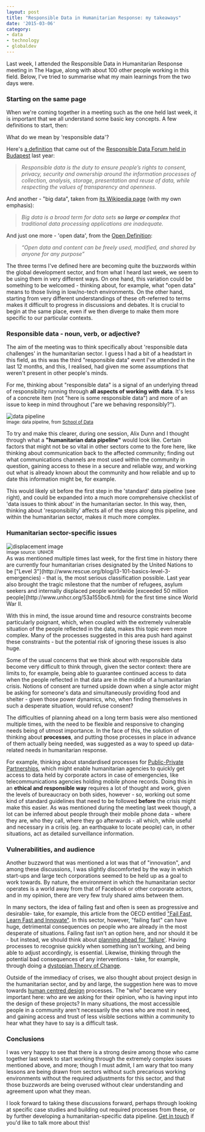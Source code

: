 ```yaml
---
layout: post
title: "Responsible Data in Humanitarian Response: my takeaways"
date: '2015-03-06'
category:
- data
- technology
- globaldev
---
```


Last week, I attended the Responsible Data in Humanitarian Response meeting in The Hague, along with about 100 other people working in this field. Below, I've tried to summarise what my main learnings from the two days were. 

### Starting on the same page

When we're coming together in a meeting such as the one held last week, it is important that we all understand some basic key concepts. A few definitions to start, then: 

What do we mean by 'responsible data'?

Here's [a definition](https://responsibledata.io/developing-an-organisational-policy-for-responsible-data/) that came out of the [Responsible Data Forum held in Budapest](https://responsibledata.io/forums/responsible-resource-sprint/) last year: 

<blockquote> <em>Responsible data is the duty to ensure people’s rights to consent, privacy, security and ownership around the information processes of collection, analysis, storage, presentation and reuse of data, while respecting the values of transparency and openness.</em> </blockquote>

And another - "big data", taken from [its Wikipedia page](https://en.wikipedia.org/wiki/Big_data) (with my own emphasis):

<blockquote> <em>Big data is a broad term for data sets <strong>so large or complex</strong> that traditional data processing applications are inadequate.</em></blockquote> 

And just one more - 'open data', from the [Open Definition](http://opendefinition.org/): 

<blockquote><em> “Open data and content can be freely used, modified, and shared by anyone for any purpose”</em></blockquote> 

The three terms I've defined here are becoming quite the buzzwords within the global development sector, and from what I heard last week, we seem to be using them in very different ways. On one hand, this variation could be something to be welcomed - thinking about, for example, what "open data" means to those living in low/no-tech environments. On the other hand, starting from very different understandings of these oft-referred to terms makes it difficult to progress in discussions and debates. It is crucial to begin at the same place, even if we then diverge to make them more specific to our particular contexts.

### Responsible data - noun, verb, or adjective?

The aim of the meeting was to think specifically about 'responsible data challenges' in the humanitarian sector. I guess I had a bit of a headstart in this field, as this was the third "responsible data" event I've attended in the last 12 months, and this, I realised, had given me some assumptions that weren't present in other people's minds.

For me, thinking about "responsible data" is a signal of an underlying thread of responsibility running through **all aspects of working with data**. It's less of a concrete item (not "here is some responsible data") and more of an issue to keep in mind throughout ("are we behaving responsibly?").

<div class="pull-right"><img src="{{ site.url }}/assets/blog/2015/data-pipeline.png" alt="data pipeline"><br><small>Image: data pipeline, from <a href="http://schoolofdata.org">School of Data</a></small></div>

To try and make this clearer, during one session, Alix Dunn and I thought through what a **"humanitarian data pipeline"** would look like. Certain factors that might not be so vital in other sectors come to the fore here, like thinking about communication back to the affected community; finding out what communications channels are most used within the community in question, gaining access to these in a secure and reliable way, and working out what is already known about the community and how reliable and up to date this information might be, for example. 

This would likely sit before the first step in the 'standard' data pipeline (see right), and could be expanded into a much more comprehensive checklist of 'data issues to think about' in the humanitarian sector. In this way, then, thinking about 'responsibility' affects all of the steps along this pipeline, and within the humanitarian sector, makes it much more complex. 

### Humanitarian sector-specific issues

<div class="pull-left"><img src="{{ site.url }}/assets/blog/2015/global-forced-displacement.png" alt="displacement image"><br><small>Image source: UNHCR</a></small></div> As was mentioned multiple times last week, for the first time in history there are currently four humanitarian crises designated by the United Nations to be ["Level 3"](http://www.rescue.org/blog/l3-101-basics-level-3-emergencies) - that is, the most serious classification possible. Last year also brought the tragic milestone that the number of refugees, asylum seekers and internally displaced people worldwide [exceeded 50 million people](http://www.unhcr.org/53a155bc6.html) for the first time since World War II.

With this in mind, the issue around time and resource constraints become particularly poignant, which, when coupled with the extremely vulnerable situation of the people reflected in the data, makes this topic even more complex. Many of the processes suggested in this area push hard against these constraints - but the potential risk of ignoring these issues is also huge. 

Some of the usual concerns that we think about with responsible data become very difficult to think through, given the sector context: there are limits to, for example, being able to guarantee continued access to data when the people reflected in that data are in the middle of a humanitarian crisis. Notions of consent are turned upside down when a single actor might be asking for someone's data and simultaneously providing food and shelter - given those power dynamics, who, when finding themselves in such a desperate situation, would refuse consent?

The difficulties of planning ahead on a long term basis were also mentioned multiple times, with the need to be flexible and responsive to changing needs being of utmost importance. In the face of this, the solution of thinking about **processes**, and putting those processes in place in advance of them actually being needed, was suggested as a way to speed up data-related needs in humanitarian response.

For example, thinking about standardised processes for [Public-Private Partnerships](https://docs.unocha.org/sites/dms/Documents/OOM_PublicPrivPartnerships_English.pdf), which might enable humanitarian agencies to quickly get access to data held by corporate actors in case of emergencies, like telecommunications agencies holding mobile phone records. Doing this in an **ethical and responsible way** requires a lot of thought and work, given the levels of bureaucracy on both sides, however - so, working out some kind of standard guidelines that need to be followed **before** the crisis might make this easier. As was mentioned during the meeting last week though, a lot can be inferred about people through their mobile phone data - where they are, who they call, where they go afterwards - all which, while useful and necessary in a crisis (eg. an earthquake to locate people) can, in other situations, act as detailed surveillance information.

### Vulnerabilities, and audience 

Another buzzword that was mentioned a lot was that of "innovation", and among these discussions, I was slightly discomforted by the way in which start-ups and large tech corporations seemed to be held up as a goal to work towards. By nature, the environment in which the humanitarian sector operates is a world away from that of Facebook or other corporate actors, and in my opinion, there are very few truly shared aims between them.

In many sectors, the idea of failing fast and often is seen as progressive and desirable- take, for example, this article from the OECD entitled ["Fail Fast, Learn Fast and Innovate"](http://oecdinsights.org/2014/04/10/fail-fast-learn-fast-and-innovate/). In this sector, however, "failing fast" can have huge, detrimental consequences on people who are already in the most desperate of situations. Failing fast isn't an option here, and nor should it be - but instead, we should think about [planning ahead for 'failure'](http://civicpatterns.org/patterns/define-failure/). Having processes to recognise quickly when something isn't working, and being able to adjust accordingly, is essential. Likewise, thinking through the potential bad consequences of any interventions - take, for example, through doing a [dystopian Theory of Change](http://techtohuman.com/theory_of_change/). 

Outside of the immediacy of crises, we also thought about project design in the humanitarian sector, and by and large, the suggestion here was to move towards [human centred design](http://www.ideo.com/work/human-centered-design-toolkit/) processes. The "who" became very important here: who are we asking for their opinion, who is having input into the design of these projects? In many situations, the most accessible people in a community aren't necessarily the ones who are most in need, and gaining access and trust of less visible sections within a community to hear what they have to say is a difficult task. 

### Conclusions

I was very happy to see that there is a strong desire among those who came together last week to start working through the extremely complex issues mentioned above, and more; though I must admit, I am wary that too many lessons are being drawn from sectors without such precarious working environments without the required adjustments for this sector, and that those buzzwords are being overused without clear understanding and agreement upon what they mean.

I look forward to taking these discussions forward, perhaps through looking at specific case studies and building out required processes from these, or by further developing a humanitarian-specific data pipeline. [Get in touch](http://zararah.net/contact/) if you'd like to talk more about this!




